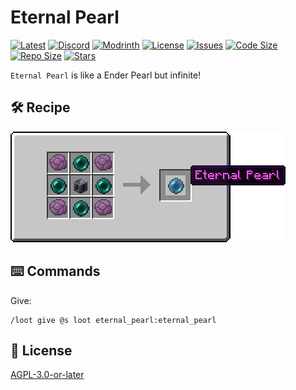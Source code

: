 # Eternal Pearl

[![Latest](https://img.shields.io/github/v/release/lullaby6/eternal-pearl-data-pack?color=blueviolet&logo=github)](https://github.com/lullaby6/eternal-pearl-data-pack/releases)
[![Discord](https://img.shields.io/discord/1327308441324097681?label=discord&color=blue&logo=discord)](https://discord.gg/5UdcDa5xNC)
[![Modrinth](https://img.shields.io/modrinth/dt/eternal-pearl?label=modrinth&logo=modrinth)](https://modrinth.com/datapack/eternal-parl)
[![License](https://img.shields.io/github/license/lullaby6/eternal-pearl-data-pack)](https://github.com/lullaby6/eternal-pearl-data-pack/blob/main/LICENSE)
[![Issues](https://img.shields.io/github/issues/lullaby6/eternal-pearl-data-pack?color=orange&logo=github)](https://github.com/lullaby6/eternal-pearl-data-pack/issues)
[![Code Size](https://img.shields.io/github/languages/code-size/lullaby6/eternal-pearl-data-pack?color=purple&logoColor=white)](https://github.com/lullaby6/eternal-pearl-data-pack)
[![Repo Size](https://img.shields.io/github/repo-size/lullaby6/eternal-pearl-data-pack?logo=dropbox&color=red)](https://github.com/lullaby6/eternal-pearl-data-pack)
[![Stars](https://img.shields.io/github/stars/lullaby6/eternal-pearl-data-pack?logo=github&color=yellow)](https://github.com/lullaby6/eternal-pearl-data-pack/stargazers)

`Eternal Pearl` is like a Ender Pearl but infinite!

## 🛠️ Recipe

![Recipe](https://raw.githubusercontent.com/lullaby6/eternal-pearl-data-pack/refs/heads/main/images/recipe.png)

## ⌨️ Commands

Give:

```mcfunction
/loot give @s loot eternal_pearl:eternal_pearl
```

## 🪪 License

[AGPL-3.0-or-later](https://github.com/lullaby6/eternal-pearl-data-pack/blob/main/LICENSE)